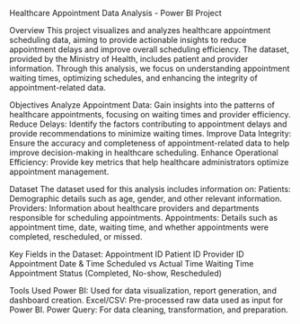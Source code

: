Healthcare Appointment Data Analysis - Power BI Project

Overview
This project visualizes and analyzes healthcare appointment scheduling data, aiming to provide actionable insights to reduce appointment delays and improve overall scheduling efficiency. The dataset, provided by the Ministry of Health, includes patient and provider information. Through this analysis, we focus on understanding appointment waiting times, optimizing schedules, and enhancing the integrity of appointment-related data.

Objectives
Analyze Appointment Data: Gain insights into the patterns of healthcare appointments, focusing on waiting times and provider efficiency.
Reduce Delays: Identify the factors contributing to appointment delays and provide recommendations to minimize waiting times.
Improve Data Integrity: Ensure the accuracy and completeness of appointment-related data to help improve decision-making in healthcare scheduling.
Enhance Operational Efficiency: Provide key metrics that help healthcare administrators optimize appointment management.


Dataset
The dataset used for this analysis includes information on:
Patients: Demographic details such as age, gender, and other relevant information.
Providers: Information about healthcare providers and departments responsible for scheduling appointments.
Appointments: Details such as appointment time, date, waiting time, and whether appointments were completed, rescheduled, or missed.


Key Fields in the Dataset:
Appointment ID
Patient ID
Provider ID
Appointment Date & Time
Scheduled vs Actual Time
Waiting Time
Appointment Status (Completed, No-show, Rescheduled)


Tools Used
Power BI: Used for data visualization, report generation, and dashboard creation.
Excel/CSV: Pre-processed raw data used as input for Power BI.
Power Query: For data cleaning, transformation, and preparation.

